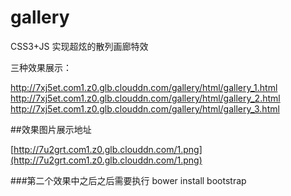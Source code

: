 # gallery
CSS3+JS 实现超炫的散列画廊特效


三种效果展示：


<a href="http://7xj5et.com1.z0.glb.clouddn.com/gallery/html/gallery_1.html">http://7xj5et.com1.z0.glb.clouddn.com/gallery/html/gallery_1.html</a>
<a href="http://7xj5et.com1.z0.glb.clouddn.com/gallery/html/gallery_2.html">http://7xj5et.com1.z0.glb.clouddn.com/gallery/html/gallery_2.html</a>
<a href="http://7xj5et.com1.z0.glb.clouddn.com/gallery/html/gallery_3.html">http://7xj5et.com1.z0.glb.clouddn.com/gallery/html/gallery_3.html</a>


##效果图片展示地址

[http://7u2grt.com1.z0.glb.clouddn.com/1.png](http://7u2grt.com1.z0.glb.clouddn.com/1.png)

###第二个效果中之后之后需要执行 bower install bootstrap
